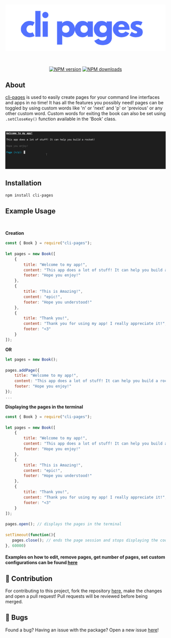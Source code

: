 
  <br />
  <p align="center">
<a href="https://www.npmjs.com/package/cli-pages"><img style="left:70" src="https://raw.githubusercontent.com/jaipack17/cli-pagees/main/assets/cli_pages-removebg-preview%20(1).png" width="606" alt="logo" /></a>
  </p>
<br/>
  <p>
<div align="center">
    <a href="https://www.npmjs.com/package/cli-pages"><img src="https://img.shields.io/npm/v/cli-pages.svg?maxAge=3600" alt="NPM version" /></a>
    <a href="https://www.npmjs.com/package/cli-pages"><img src="https://img.shields.io/npm/dt/cli-pages.svg?maxAge=3600" alt="NPM downloads" /></a>
</div>
  </p>

## About

[cli-pages](https://www.npmjs.com/package/ruxe) is used to easily create pages for your command line interfaces and apps in no time! It has all the features you possibly need! pages can be toggled by using custom words like 'n' or 'next' and 'p' or 'previous' or any other custom word. Custom words for exiting the book can also be set using `.setCloseKey()` function available in the 'Book' class.
<br/><br/>
  <p align="center">
    <img style="left:70" src="https://raw.githubusercontent.com/jaipack17/cli-pagees/main/assets/ezgif.com-gif-maker%20(1).gif" width="806" alt="logo" />
  </p>

## Installation

```sh-session
npm install cli-pages
```
## Example Usage

<br/>

**Creation**
```js
const { Book } = require("cli-pages");

let pages = new Book([
    {
        title: "Welcome to my app!",
        content: "This app does a lot of stuff! It can help you build a rocket!",
        footer: "Hope you enjoy!"
    },
    {
        title: "This is Amazing!",
        content: "epic!",
        footer: "Hope you understood!"
    },
    {
        title: "Thank you!",
        content: "Thank you for using my app! I really appreciate it!",
        footer: "<3"
    }
]);
```
**OR**
```js
let pages = new Book();

pages.addPage({
    title: "Welcome to my app!",
    content: "This app does a lot of stuff! It can help you build a rocket!",
    footer: "Hope you enjoy!"
});
...

```

**Displaying the pages in the terminal**
```js
const { Book } = require("cli-pages");

let pages = new Book([
    {
        title: "Welcome to my app!",
        content: "This app does a lot of stuff! It can help you build a rocket!",
        footer: "Hope you enjoy!"
    },
    {
        title: "This is Amazing!",
        content: "epic!",
        footer: "Hope you understood!"
    },
    {
        title: "Thank you!",
        content: "Thank you for using my app! I really appreciate it!",
        footer: "<3"
    }
]);

pages.open(); // displays the pages in the terminal

setTimeout(function(){
   pages.close(); // ends the page session and stops displaying the code after 60 seconds.
}, 60000)
```

#### **Examples on how to edit, remove pages, get number of pages, set custom configurations can be found [here](https://github.com/jaipack17/cli-pages/tree/main/examples)**

## 🤝 Contribution

For contributing to this project, fork the repository [here](https://github.com/jaipack17/cli-pages), make the changes and open a pull request! Pull requests will be reviewed before being merged.

## 🐛 Bugs

Found a bug? Having an issue with the package? Open a new issue [here](https://github.com/jaipack17/cli-pages/issues)!


